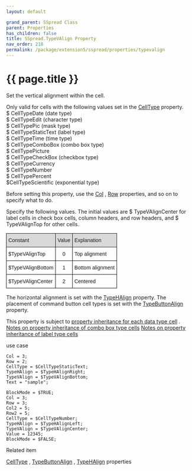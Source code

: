 ```yaml
---
layout: default

grand_parent: SSpread Class
parent: Properties
has_children: false
title: SSpread.TypeVAlign Property
nav_order: 218
permalink: /package/extension5/sspread/properties/typevalign
---
```

# {{ page.title }}
Set the vertical alignment within the cell.

Only valid for cells with the following values ​​set in the <a href="/package/extension5/sspread/properties/celltype">CellType</a> property.
<br>$ CellTypeDate (date type) 
<br>$ CellTypeEdit (character type)
<br>$ CellTypePic (mask type)
<br>$ CellTypeStaticText (label type)
<br>$ CellTypeTime (time type)
<br>$ CellTypeComboBox (combo box type)
<br>$ CellTypePicture
<br>$ CellTypeCheckBox (checkbox type)
<br>$ CellTypeCurrency
<br>$ CellTypeNumber
<br>$ CellTypePercent
<br>$CellTypeScientific (exponential type)

Before setting this property, use the <a href="/package/extension5/sspread/properties/col">Col</a> , <a href="/package/extension5/sspread/properties/row">Row</a> properties, and so on to specify what to do.

Specify the following values. The initial values ​​are $ TypeVAlignCenter for label cells in check box cells, column headers, and row headers, and $ TypeVAlignTop for other cells.
<style type="text/css">
.tg  {border-collapse:collapse;border-spacing:0;}
.tg td{border-color:black;border-style:solid;border-width:1px;font-family:Arial, sans-serif;font-size:14px;
  overflow:hidden;padding:10px 5px;word-break:normal;}
.tg th{border-color:black;border-style:solid;border-width:1px;font-family:Arial, sans-serif;font-size:14px;
  font-weight:normal;overflow:hidden;padding:10px 5px;word-break:normal;}
.tg .tg-baqh{text-align:center;vertical-align:top}
.tg .tg-xt05{background-color:#D9D9D9;text-align:left;vertical-align:top}
.tg .tg-2m49{background-color:#D9D9D9;text-align:center;vertical-align:top}
.tg .tg-0lax{text-align:left;vertical-align:top}
</style>
<table class="tg">
<thead>
  <tr>
    <th class="tg-xt05">Constant</th>
    <th class="tg-2m49">Value</th>
    <th class="tg-xt05">Explanation</th>
  </tr>
</thead>
<tbody>
  <tr>
    <td class="tg-0lax">$TypeVAlignTop</td>
    <td class="tg-baqh">0</td>
    <td class="tg-0lax">Top alignment</td>
  </tr>
  <tr>
    <td class="tg-0lax">$TypeVAlignBottom</td>
    <td class="tg-baqh">1</td>
    <td class="tg-0lax">Bottom alignment</td>
  </tr>
  <tr>
    <td class="tg-0lax">$TypeVAlignCenter</td>
    <td class="tg-baqh">2</td>
    <td class="tg-0lax">Centered</td>
  </tr>
</tbody>
</table>

The horizontal alignment is set with the <a href= "/package/extension5/sspread/properties/typehalign">TypeHAlign</a> property.
The placement of command button cell types is set with the <a href="/package/extension5/sspread/properties/typebuttonalign">TypeButtonAlign</a> property.

This property is subject to <a href="/package/extension5/sspread/properties/celltype#property-inheritance-for-each-cell-data-type ">property inheritance for each data type cell</a> .
<a href="/package/extension5/sspread/properties/celltype#notes-on-property-inheritance-of-combo-box-type-cells">Notes on property inheritance of combo box type cells</a>
<a href="/package/extension5/sspread/properties/celltype#notes-on-property-inheritance-of-label-type-cells">Notes on property inheritance of label type cells</a>

use case
```
Col = 3;
Row = 2;
CellType = $CellTypeStaticText;
TypeHAlign = $TypeHAlignRight;
TypeVAlign = $TypeVAlignBottom;
Text = "sample";
 
BlockMode = $TRUE;
Col = 3;
Row = 3;
Col2 = 5;
Row2 = 5;
CellType = $CellTypeNumber;
TypeHAlign = $TypeHAlignLeft;
TypeVAlign = $TypeVAlignCenter;
Value = 12345;
BlockMode = $FALSE;
 ```

Related item

<a href="/package/extension5/sspread/properties/celltype">CellType</a> , <a href="/package/extension5/sspread/properties/typebuttonalign">TypeButtonAlign</a> , <a href= "/package/extension5/sspread/properties/typehalign">TypeHAlign</a> properties